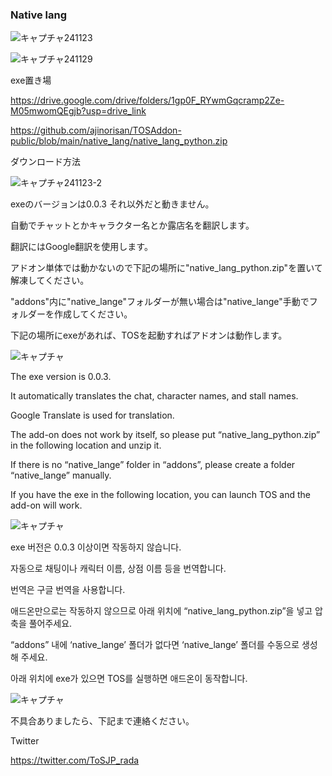 ### Native lang

![キャプチャ241123](https://github.com/user-attachments/assets/ed0fd698-a4d3-4c8f-a84d-a9ec3209c1e2)

![キャプチャ241129](https://github.com/user-attachments/assets/653526e7-98ba-4dd6-9da8-9eed2611e5a5)


exe置き場

https://drive.google.com/drive/folders/1gp0F_RYwmGqcramp2Ze-M05mwomQEgjb?usp=drive_link

https://github.com/ajinorisan/TOSAddon-public/blob/main/native_lang/native_lang_python.zip

ダウンロード方法

![キャプチャ241123-2](https://github.com/user-attachments/assets/385ada14-0d3f-452e-893b-fbd3d49dcbfd)

exeのバージョンは0.0.3 それ以外だと動きません。

自動でチャットとかキャラクター名とか露店名を翻訳します。

翻訳にはGoogle翻訳を使用します。

アドオン単体では動かないので下記の場所に"native_lang_python.zip"を置いて解凍してください。

"addons"内に"native_lange"フォルダーが無い場合は"native_lange"手動でフォルダーを作成してください。

下記の場所にexeがあれば、TOSを起動すればアドオンは動作します。

![キャプチャ](https://github.com/user-attachments/assets/affc6f97-d56c-453c-bd59-d66222c96c32)


The exe version is 0.0.3.

It automatically translates the chat, character names, and stall names.

Google Translate is used for translation.

The add-on does not work by itself, so please put “native_lang_python.zip” in the following location and unzip it.

If there is no “native_lange” folder in “addons”, please create a folder “native_lange” manually.

If you have the exe in the following location, you can launch TOS and the add-on will work.

![キャプチャ](https://github.com/user-attachments/assets/affc6f97-d56c-453c-bd59-d66222c96c32)


 exe 버전은 0.0.3 이상이면 작동하지 않습니다.

자동으로 채팅이나 캐릭터 이름, 상점 이름 등을 번역합니다.

번역은 구글 번역을 사용합니다.

애드온만으로는 작동하지 않으므로 아래 위치에 “native_lang_python.zip”을 넣고 압축을 풀어주세요.

“addons” 내에 ‘native_lange’ 폴더가 없다면 ‘native_lange’ 폴더를 수동으로 생성해 주세요.

아래 위치에 exe가 있으면 TOS를 실행하면 애드온이 동작합니다.

![キャプチャ](https://github.com/user-attachments/assets/affc6f97-d56c-453c-bd59-d66222c96c32)


不具合ありましたら、下記まで連絡ください。

Twitter

https://twitter.com/ToSJP_rada

